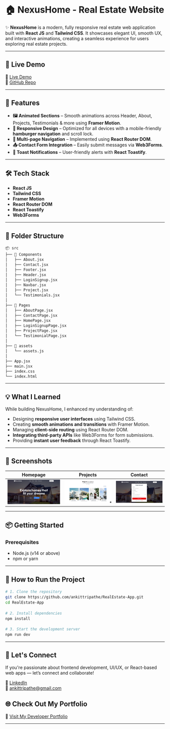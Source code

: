 # 🏠 NexusHome - Real Estate Website

✨ **NexusHome** is a modern, fully responsive real estate web application built with **React JS** and **Tailwind CSS**. It showcases elegant UI, smooth UX, and interactive animations, creating a seamless experience for users exploring real estate projects.

---

## 🚀 Live Demo

🔗 [Live Demo](https://nexushome-realstate.vercel.app/)  
📂 [GitHub Repo](https://github.com/ankittripathe/RealEstate-App)

---

## 🎯 Features

- **🖼️ Animated Sections** – Smooth animations across Header, About, Projects, Testimonials & more using **Framer Motion**.
- **📱 Responsive Design** – Optimized for all devices with a mobile-friendly **hamburger navigation** and scroll lock.
- **🔄 Multi-page Navigation** – Implemented using **React Router DOM**.
- **📤 Contact Form Integration** – Easily submit messages via **Web3Forms**.
- **🔔 Toast Notifications** – User-friendly alerts with **React Toastify**.

---

## 🛠️ Tech Stack

- **React JS**
- **Tailwind CSS**
- **Framer Motion**
- **React Router DOM**
- **React Toastify**
- **Web3Forms**

---

## 📁 Folder Structure

```
📦 src
├── 📁 Components
│   ├── About.jsx
│   ├── Contact.jsx
│   ├── Footer.jsx
│   ├── Header.jsx
│   ├── LoginSignup.jsx
│   ├── Navbar.jsx
│   ├── Project.jsx
│   └── Testimonials.jsx
│
├── 📁 Pages
│   ├── AboutPage.jsx
│   ├── ContactPage.jsx
│   ├── HomePage.jsx
│   ├── LoginSignupPage.jsx
│   ├── ProjectPage.jsx
│   └── TestimonialPage.jsx
│
├── 📁 assets
│   └── assets.js
│
├── App.jsx
├── main.jsx
├── index.css
└── index.html
```

---

## 💡 What I Learned

While building NexusHome, I enhanced my understanding of:

- Designing **responsive user interfaces** using Tailwind CSS.
- Creating **smooth animations and transitions** with Framer Motion.
- Managing **client-side routing** using React Router DOM.
- **Integrating third-party APIs** like Web3Forms for form submissions.
- Providing **instant user feedback** through React Toastify.

---

## 📸 Screenshots

| Homepage | Projects | Contact |
|----------|----------|---------|
| ![Home](./screenshots/home1.PNG) | ![Projects](./screenshots/projects.PNG) | ![Contact](./screenshots/contact.PNG) |


---

## 📦 Getting Started

### Prerequisites

- Node.js (v14 or above)
- npm or yarn

---

## 🚀 How to Run the Project

```bash
# 1. Clone the repository
git clone https://github.com/ankittripathe/RealEstate-App.git
cd RealEstate-App

# 2. Install dependencies
npm install

# 3. Start the development server
npm run dev
```

---

## 🤝 Let's Connect

If you're passionate about frontend development, UI/UX, or React-based web apps — let’s connect and collaborate!

🔗 [LinkedIn](https://linkedin.com/in/ankittripathe)  
📧 ankittripathe@gmail.com

## 🌐 Check Out My Portfolio

🔗 [Visit My Developer Portfolio](https://ankittripathi.vercel.app/)



---
